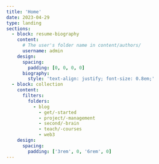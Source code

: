 ```yaml
---
title: 'Home'
date: 2023-04-29
type: landing
sections:
  - block: resume-biography
    content:
      # The user's folder name in content/authors/
      username: admin
    design:
      spacing:
        padding: [0, 0, 0, 0]
      biography:
        style: 'text-align: justify; font-size: 0.8em;'
  - block: collection
    content:
      filters:
        folders:
          - blog
            - get/-started
            - project/-management
            - second/-brain
            - teach/-courses
            - web3
    design:
      spacing:
        padding: ['3rem', 0, '6rem', 0]
---
```

